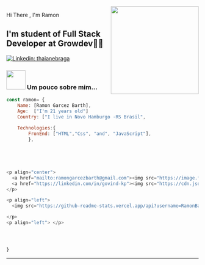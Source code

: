<img align='right' src="https://media.giphy.com/media/M9gbBd9nbDrOTu1Mqx/giphy.gif" width="230">

Hi There , I'm Ramon 
## I'm student of Full Stack Developer at Growdev👨‍💻

[![Linkedin: thaianebraga](https://img.shields.io/badge/-ramonbarth-blue?style=flat-square&logo=Linkedin&logoColor=white&link=https://www.linkedin.com/in/ramon-barth/)](https://www.linkedin.com/in/ramon-barth-73a6301a2/)




### <img src="https://media.giphy.com/media/VgCDAzcKvsR6OM0uWg/giphy.gif" width="50"> Um pouco sobre mim...  

```javascript
const ramon= {
    Name: [Ramon Garcez Barth],
    Age:  ["I'm 21 years old"]
    Country: ["I live in Novo Hamburgo -RS Brasil",
    
    Technologies:{
        FronEnd: ["HTML","Css", "and", "JavaScript"],
        },
   




<p align="center">
  <a href="mailto:ramongarcezbarth@gmail.com"><img src="https://image.flaticon.com/icons/svg/725/725643.svg" height="20" width="20" /></a>
  <a href="https://linkedin.com/in/govind-kp"><img src="https://cdn.jsdelivr.net/npm/simple-icons@3.0.1/icons/linkedin.svg" height="20"     width="20" /></a> 
</p>

<p align="left">
  <img src="https://github-readme-stats.vercel.app/api?username=RamonBarth1&show_icons=true" alt="RamonBarth1" /> 

</p>
<p align="left"> </p>




}
```

---
